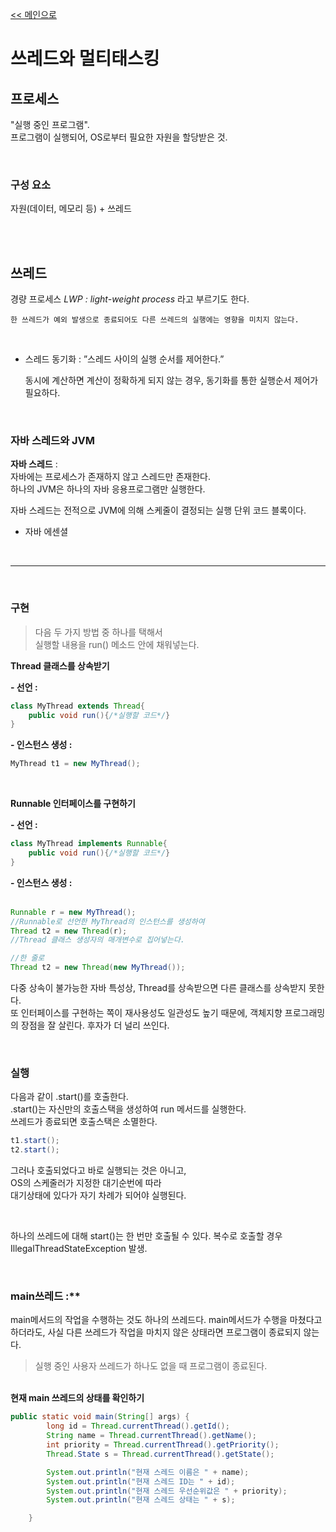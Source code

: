 [<< 메인으로](https://github.com/AtomicLiquors/Java_Wiki_Chb/blob/main/Readme.md)

# 쓰레드와 멀티태스킹
## 프로세스
"실행 중인 프로그램".  
프로그램이 실행되어, OS로부터 필요한 자원을 할당받은 것.

&nbsp;  
### 구성 요소
자원(데이터, 메모리 등) + 쓰레드

&nbsp;  
&nbsp;  
## 쓰레드
경량 프로세스 *LWP : light-weight process* 라고 부르기도 한다.

```
한 쓰레드가 예외 발생으로 종료되어도 다른 쓰레드의 실행에는 영향을 미치지 않는다.
```
&nbsp;  
- 스레드 동기화 : ”스레드 사이의 실행 순서를 제어한다.”
    
    동시에 계산하면 계산이 정확하게 되지 않는 경우, 
    동기화를 통한 실행순서 제어가 필요하다.


&nbsp;  
### 자바 스레드와 JVM
**자바 스레드**   :   
자바에는 프로세스가 존재하지 않고 스레드만 존재한다.  
하나의 JVM은 하나의 자바 응용프로그램만 실행한다.  

자바 스레드는 전적으로 JVM에 의해 스케줄이 결정되는 실행 단위 코드 블록이다.  
- 자바 에센셜  

&nbsp;  

___
&nbsp;  
### 구현
> 다음 두 가지 방법 중 하나를 택해서   
> 실행할 내용을 run() 메소드 안에 채워넣는다.  

**Thread 클래스를 상속받기**  
 
**- 선언 :**  
```java
class MyThread extends Thread{
    public void run(){/*실행할 코드*/}
}
```

**- 인스턴스 생성 :**  
```java
MyThread t1 = new MyThread();
```
&nbsp;  

**Runnable 인터페이스를 구현하기**   
 
**- 선언 :**   
```java
class MyThread implements Runnable{
    public void run(){/*실행할 코드*/}
}
```

**- 인스턴스 생성 :**  
&nbsp;  
```java
Runnable r = new MyThread();
//Runnable로 선언한 MyThread의 인스턴스를 생성하여
Thread t2 = new Thread(r); 
//Thread 클래스 생성자의 매개변수로 집어넣는다.

//한 줄로
Thread t2 = new Thread(new MyThread());
```
다중 상속이 불가능한 자바 특성상, Thread를 상속받으면 다른 클래스를 상속받지 못한다.  
또 인터페이스를 구현하는 쪽이 재사용성도 일관성도 높기 때문에, 객체지향 프로그래밍의 장점을 잘 살린다.
후자가 더 널리 쓰인다.

&nbsp;  
### 실행
다음과 같이 .start()를 호출한다.  
.start()는 자신만의 호출스택을 생성하여 run 메서드를 실행한다.   
쓰레드가 종료되면 호출스택은 소멸한다.
```java
t1.start();
t2.start();
```
그러나 호출되었다고 바로 실행되는 것은 아니고,   
OS의 스케줄러가 지정한 대기순번에 따라  
대기상태에 있다가 자기 차례가 되어야 실행된다.

&nbsp;  

하나의 쓰레드에 대해 start()는 한 번만 호출될 수 있다.
복수로 호출할 경우 IllegalThreadStateException 발생.
&nbsp;  

&nbsp;  
### main쓰레드 :** 

main메서드의 작업을 수행하는 것도 하나의 쓰레드다.
main메서드가 수행을 마쳤다고 하더라도, 
사실 다른 쓰레드가 작업을 마치지 않은 상태라면 프로그램이 종료되지 않는다.


> 실행 중인 사용자 쓰레드가 하나도 없을 때 프로그램이 종료된다.


&nbsp;  
**현재 main 쓰레드의 상태를 확인하기**
```java
public static void main(String[] args) {
        long id = Thread.currentThread().getId();
        String name = Thread.currentThread().getName();
        int priority = Thread.currentThread().getPriority();
        Thread.State s = Thread.currentThread().getState();

        System.out.println("현재 스레드 이름은 " + name);
        System.out.println("현재 스레드 ID는 " + id);
        System.out.println("현재 스레드 우선순위값은 " + priority);
        System.out.println("현재 스레드 상태는 " + s);

    }
```
